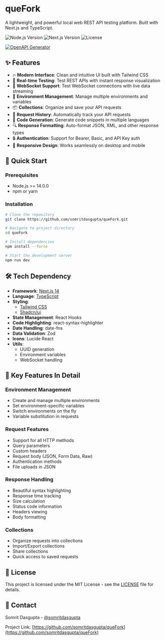 # queFork

A lightweight, and powerful local web REST API testing platform. Built with Next.js and TypeScript.

![Node.js Version](https://img.shields.io/badge/node-%3E%3D16.0.0-brightgreen)
![Next.js Version](https://img.shields.io/badge/next.js-14.0.0-blue)
![License](https://img.shields.io/badge/license-MIT-green)

[![OpenAPI Generator](https://github.com/somritdasgupta/queFork/actions/workflows/openapi.yml/badge.svg?branch=main)](https://github.com/somritdasgupta/queFork/actions/workflows/openapi.yml)

## ✨ Features

- 🔥 **Modern Interface**: Clean and intuitive UI built with Tailwind CSS
- 🚀 **Real-time Testing**: Test REST APIs with instant response visualization
- 🔄 **WebSocket Support**: Test WebSocket connections with live data streaming
- 🔐 **Environment Management**: Manage multiple environments and variables
- 📦 **Collections**: Organize and save your API requests
- 📝 **Request History**: Automatically track your API requests
- 🎨 **Code Generation**: Generate code snippets in multiple languages
- 🔍 **Response Formatting**: Auto-format JSON, XML, and other response types
- 🔒 **Authentication**: Support for Bearer, Basic, and API Key auth
- 📱 **Responsive Design**: Works seamlessly on desktop and mobile

## 🚀 Quick Start

### Prerequisites

- Node.js >= 14.0.0
- npm or yarn

### Installation

```bash
# Clone the repository
git clone https://github.com/somritdasgupta/queFork.git

# Navigate to project directory
cd queFork

# Install dependencies
npm install --force

# Start the development server
npm run dev
```

## 🛠️ Tech Dependency

- **Framework**: [Next.js 14](https://nextjs.org/)
- **Language**: [TypeScript](https://www.typescriptlang.org/)
- **Styling**:
  - [Tailwind CSS](https://tailwindcss.com/)
  - [Shadcn/ui](https://ui.shadcn.com/)
- **State Management**: React Hooks
- **Code Highlighting**: react-syntax-highlighter
- **Date Handling**: date-fns
- **Data Validation**: Zod
- **Icons**: Lucide React
- **Utils**:
  - UUID generation
  - Environment variables
  - WebSocket handling

## 🌟 Key Features In Detail

### Environment Management

- Create and manage multiple environments
- Set environment-specific variables
- Switch environments on the fly
- Variable substitution in requests

### Request Features

- Support for all HTTP methods
- Query parameters
- Custom headers
- Request body (JSON, Form Data, Raw)
- Authentication methods
- File uploads in JSON

### Response Handling

- Beautiful syntax highlighting
- Response time tracking
- Size calculation
- Status code information
- Headers viewing
- Body formatting

### Collections

- Organize requests into collections
- Import/Export collections
- Share collections
- Quick access to saved requests

## 📝 License

This project is licensed under the MIT License - see the [LICENSE](LICENSE) file for details.

## 📧 Contact

Somrit Dasgupta - [@somritdasgupta](https://github.com/somritdasgupta)

Project Link: [https://github.com/somritdasgupta/queFork](https://github.com/somritdasgupta/queFork)
